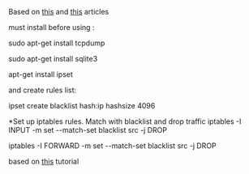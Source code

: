 Based on [this](http://citeseerx.ist.psu.edu/viewdoc/download?doi=10.1.1.218.5004&rep=rep1&type=pdf) and [this](http://www.cs.kent.edu/~ahaque/DetectingSynFlood.pdf) articles

must install before using :

  sudo apt-get install tcpdump
  
  sudo apt-get install sqlite3
  
  apt-get install ipset
  
  and create rules list:
  
  ipset create blacklist hash:ip hashsize 4096
  
  *Set up iptables rules. Match with blacklist and drop traffic
iptables -I INPUT -m set --match-set blacklist src -j DROP

iptables -I FORWARD -m set --match-set blacklist src -j DROP

based on [this](https://linux-audit.com/blocking-ip-addresses-in-linux-with-iptables/) tutorial

